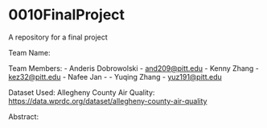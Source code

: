 # 0010FinalProject
A repository for a final project


Team Name:

Team Members:
    - Anderis Dobrowolski
        - and209@pitt.edu
    - Kenny Zhang
        - kez32@pitt.edu
    - Nafee Jan
        -
    - Yuqing Zhang
        - yuz191@pitt.edu

Dataset Used:
Allegheny County Air Quality: https://data.wprdc.org/dataset/allegheny-county-air-quality


Abstract:
